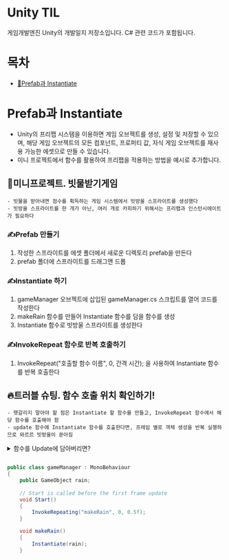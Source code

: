 # Unity TIL
게임개발엔진 Unity의 개발일지 저장소입니다. C# 관련 코드가 포함됩니다.

# 목차
- [🚩Prefab과 Instantiate]()


# Prefab과 Instantiate
- Unity의 프리팹 시스템을 이용하면 게임 오브젝트를 생성, 설정 및 저장할 수 있으며, 해당 게임 오브젝트의 모든 컴포넌트, 프로퍼티 값, 자식 게임 오브젝트를 재사용 가능한 에셋으로 만들 수 있습니다. 
- 미니 프로젝트에서 함수를 활용하여 프리팹을 적용하는 방법을 예시로 추가합니다.

## 💾미니프로젝트. 빗물받기게임
    - 빗물을 받아내면 점수를 획득하는 게임 시스템에서 빗방울 스프라이트를 생성했다
    - 빗방울 스프라이트를 한 개가 아닌, 여러 개로 카피하기 위해서는 프리팹과 인스턴시에이트가 필요하다
    
### ✍Prefab 만들기
1. 작성한 스프라이트를 에셋 폴더에서 새로운 디렉토리 prefab을 만든다
2. prefab 폴더에 스프라이트를 드래그앤 드롭

### ✍Instantiate 하기
1. gameManager 오브젝트에 삽입된 gameManager.cs 스크립트를 열어 코드를 작성한다
2. makeRain 함수를 만들어 Instantiate 함수를 담을 함수를 생성
3. Instantiate 함수로 빗방울 스프라이트를 생성한다
 

### ✍InvokeRepeat 함수로 반복 호출하기
1. InvokeRepeat("호출할 함수 이름", 0, 간격 시간); 을 사용하여 Instantiate 함수를 반복 호출한다

## 🔥트러블 슈팅. 함수 호출 위치 확인하기!
    - 헷갈리지 말아야 할 점은 Instantiate 할 함수를 만들고, InvokeRepeat 함수에서 해당 함수를 호출해야 함
    - update 함수에 Instantiate 함수를 호출한다면, 프레임 별로 객체 생성을 반복 실행하므로 와르르 빗방울이 쏟아짐

<details>
<summary>함수를 Update에 담아버리면?</summary>
<div markdown="1">



</div>
</details>


```C#

public class gameManager : MonoBehaviour
{
    public GameObject rain;
    
    // Start is called before the first frame update
    void Start()
    {
        InvokeRepeating("makeRain", 0, 0.5f);
    }

    void makeRain()
    {
        Instantiate(rain);
    }
```